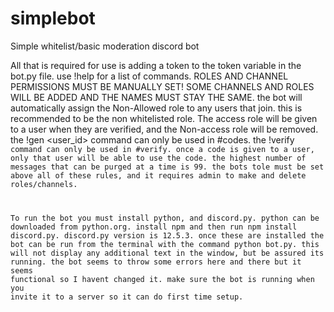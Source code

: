 # simplebot
Simple whitelist/basic moderation discord bot

All that is required for use is adding a token to the token variable in the bot.py file. use !help for a list of commands. ROLES AND CHANNEL PERMISSIONS MUST BE MANUALLY SET! SOME CHANNELS AND ROLES WILL BE ADDED AND THE NAMES MUST STAY THE SAME. the bot will automatically assign the Non-Allowed role to any users that join. this is recommended to be the non whitelisted role. The access role will be given to a user when they are verified, and the Non-access role will be removed. the !gen <user_id> command can only be used in #codes. the !verify <code> command can only be used in #verify. once a code is given to a user, only that user will be able to use the code. the highest number of messages that can be purged at a time is 99. the bots tole must be set above all of these rules, and it requires admin to make and delete roles/channels.

To run the bot you must install python, and discord.py. python can be downloaded from python.org. install npm and then run npm install discord.py. discord.py version is 12.5.3. once these are installed the bot can be run from the terminal with the command python bot.py. this will not display any additional text in the window, but be assured its running. the bot seems to throw some errors here and there but it seems functional so I havent changed it. make sure the bot is running when you invite it to a server so it can do first time setup.
